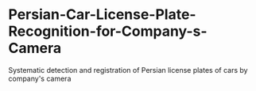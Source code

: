 # Persian-Car-License-Plate-Recognition-for-Company-s-Camera
Systematic detection and registration of Persian license plates of cars by company's camera
